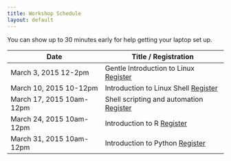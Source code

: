 ```yaml
--- 
title: Workshop Schedule 
layout: default
--- 
```


You can show up to 30 minutes early for help getting your laptop set up. 

| Date                    | Title / Registration                                                                                                  |
|-------------------------|-----------------------------------------------------------------------------------------------------------------------|
| March 3, 2015 12-2pm    | Gentle Introduction to Linux [Register](https://www.eventbrite.ca/e/gentle-introduction-to-linux-tickets-15897827831) |
| March 10, 2015 10-12pm  | Introduction to Linux Shell [Register](https://www.eventbrite.ca/e/introduction-to-the-linux-shell-automating-repetitive-tasks-tickets-15897978281) |
| March 17, 2015 10am-12pm| Shell scripting and automation [Register](https://www.eventbrite.ca/e/shell-scripting-and-automation-using-a-compute-cluster-tickets-15897993326)   |
| March 24, 2015 10am-12pm| Introduction to R [Register](https://www.eventbrite.ca/e/introduction-to-r-tickets-15898000347)                       |
| March 31, 2015 10am-12pm| Introduction to Python [Register](https://www.eventbrite.ca/e/introduction-to-python-tickets-15898015392)             |
